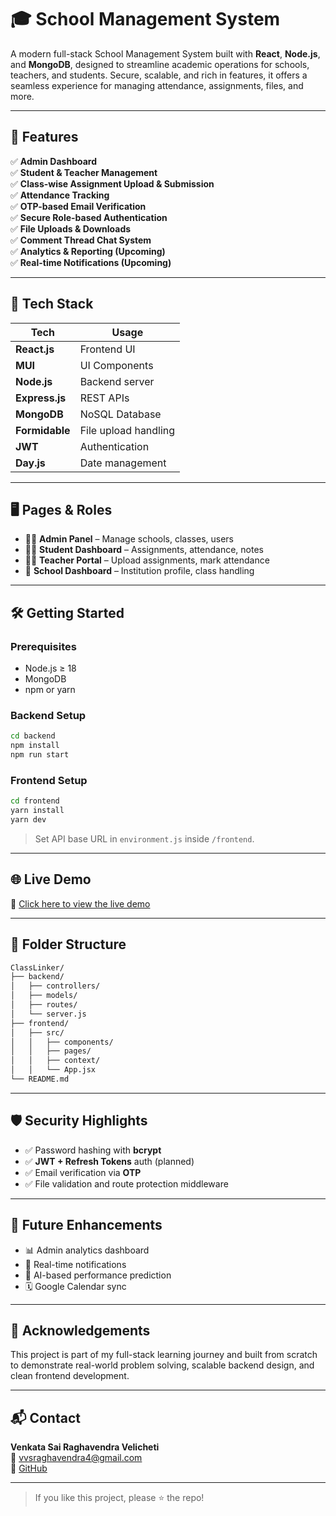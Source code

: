 # 🎓 School Management System

A modern full-stack School Management System built with **React**, **Node.js**, and **MongoDB**, designed to streamline academic operations for schools, teachers, and students. Secure, scalable, and rich in features, it offers a seamless experience for managing attendance, assignments, files, and more.

---

## 🚀 Features

✅ **Admin Dashboard**  
✅ **Student & Teacher Management**  
✅ **Class-wise Assignment Upload & Submission**  
✅ **Attendance Tracking**  
✅ **OTP-based Email Verification**  
✅ **Secure Role-based Authentication**  
✅ **File Uploads & Downloads**  
✅ **Comment Thread Chat System**  
✅ **Analytics & Reporting (Upcoming)**  
✅ **Real-time Notifications (Upcoming)**

---

## 🧠 Tech Stack

| Tech          | Usage                          |
|---------------|--------------------------------|
| **React.js**  | Frontend UI                    |
| **MUI**       | UI Components                  |
| **Node.js**   | Backend server                 |
| **Express.js**| REST APIs                      |
| **MongoDB**   | NoSQL Database                 |
| **Formidable**| File upload handling           |
| **JWT**       | Authentication                 |
| **Day.js**    | Date management                |

---

## 🖥️ Pages & Roles

- 👩‍🏫 **Admin Panel** – Manage schools, classes, users  
- 🧑‍🎓 **Student Dashboard** – Assignments, attendance, notes  
- 👨‍🏫 **Teacher Portal** – Upload assignments, mark attendance  
- 🏫 **School Dashboard** – Institution profile, class handling  

---

## 🛠️ Getting Started

### Prerequisites
- Node.js ≥ 18
- MongoDB
- npm or yarn

### Backend Setup

```bash
cd backend
npm install
npm run start
```

### Frontend Setup

```bash
cd frontend
yarn install
yarn dev
```

> Set API base URL in `environment.js` inside `/frontend`.

---

## 🌐 Live Demo

🔗 [Click here to view the live demo](https://school-manager-app-s9ip.onrender.com/)

---

## 📁 Folder Structure

```bash
ClassLinker/
├── backend/
│   ├── controllers/
│   ├── models/
│   ├── routes/
│   └── server.js
├── frontend/
│   ├── src/
│   │   ├── components/
│   │   ├── pages/
│   │   ├── context/
│   │   └── App.jsx
└── README.md
```

---

## 🛡️ Security Highlights

- ✅ Password hashing with **bcrypt**  
- ✅ **JWT + Refresh Tokens** auth (planned)  
- ✅ Email verification via **OTP**  
- ✅ File validation and route protection middleware  

---

## 🧩 Future Enhancements

- 📊 Admin analytics dashboard  
- 🔔 Real-time notifications  
- 🧮 AI-based performance prediction  
- 🗓️ Google Calendar sync  

---

## 🙌 Acknowledgements

This project is part of my full-stack learning journey and built from scratch to demonstrate real-world problem solving, scalable backend design, and clean frontend development.

---

## 📬 Contact

**Venkata Sai Raghavendra Velicheti**  
📧 vvsraghavendra4@gmail.com  
🔗 [GitHub](https://github.com/VVS-Raghav)

---

> If you like this project, please ⭐ the repo!